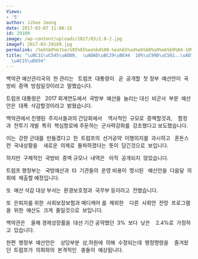 ```yaml
---
Views:
- '5'
author: Jihee Jeong
date: 2017-03-07 11:08:15
id: 29109
image: /wp-content/uploads/2017/03/2.0-2.jpg
imagef: 2017-03-29109.jpg
permalink: /%eb%b0%b1%ec%95%85%ea%b4%80-%ea%b5%ad%eb%b0%a9%eb%b9%84-10%ec%a6%9d%ec%95%a1-%ea%b5%b0%ec%82%ac%eb%a0%a5%ea%b0%95%ed%99%94/
title: "\uBC31\uC545\uAD00,  \uAD6D\uBC29\uBE44  10%\uC99D\uC561..\uAD70\uC0AC\uB825\
  \uAC15\uD654"
---
```


백악관 예산관리국의  한 관리는   트럼프  대통령이   곧  공개할  첫 정부  예산안이  국방비  증액  방침일것이라고  말했습니다.

트럼프 대통령은   2017 회계연도에서  국방부  예산을  늘리는 대신  비군사  부문  예산안은  대폭  삭감할것이라고  밝혔습니다.

백악관에서 진행된  주지사들과의 간담회에서    역사적인  규모로  증액할것과,    함정과  전투기 개발  특히  핵심항로에 주둔하는  군사력강화를  강조했다고 보도했습니다.

이는  강한 군대를  만들겠다고  한  트럼프의  선거공약  이행의지를  과시하고   혼돈스런  국내상황을    새로운  의제로  돌파하겠다는  뜻이  담긴것으로  보입니다.

하지만  구체적인  국방비  증액 규모나  내역은   아직  공개되지  않았습니다.

트럼프 행정부는   국방예산과  타  기관들의  운영 비용이  명시된   예산안을  다음달  의회에  제출할 예정입니다.

또  예산 삭감 대상 부서는  환경보호청과  국무부 등이라고  전했습니다.

또  은퇴자를 위한  사회보장보험과 메디케어 를  제외한    다른  사회안  전망  프로그램을  위한  예산도  크게  줄일것으로  보입니다.

백악관은    올해 경제성장률을  대선 기간 공약했던  3%  보다  낮은    2.4%로  가정하고  있습니다.

한편  행정부  예산안은    상당부분  상,하원에  의해  수정되는데  행정명령을    즐겨왔던  트럼프가  의회와의  본격적인   충돌이  예상됩니다.

&nbsp;

&nbsp;

&nbsp;

&nbsp;